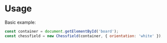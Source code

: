 # Usage

Basic example:

```javascript
const container = document.getElementById('board');
const chessfield = new Chessfield(container, { orientation: 'white' });
```
